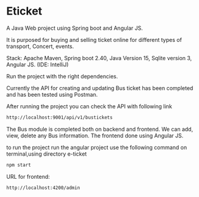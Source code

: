 # Eticket

A Java Web project using Spring boot and Angular JS. 

It is purposed for buying and selling ticket online for different types of transport, Concert, events. 

Stack: Apache Maven, Spring boot 2.40, Java Version 15, Sqlite version 3, Angular JS. (IDE: IntelliJ) 

Run the project with the right dependencies. 

Currently the API for creating and updating  Bus ticket has been completed and has been tested using Postman. 

After running the project you can check the API with following link

```bash
http://localhost:9001/api/v1/bustickets
```
The Bus module is completed both on backend and frontend. We can add, view, delete any Bus information. The frontend done using Angular JS.

to run the project run the angular project use the following command on terminal,using directory e-ticket
```bash
npm start
```

URL for frontend: 
```bash
http://localhost:4200/admin
```

